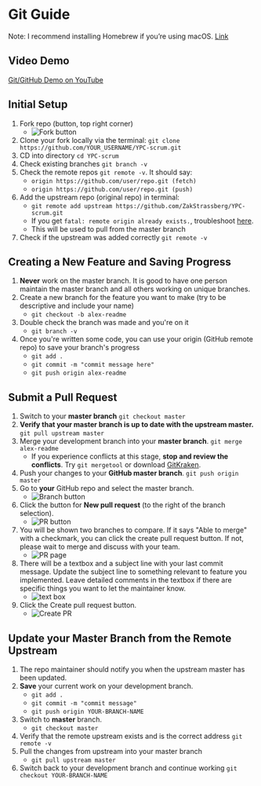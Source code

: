 # Git Guide


Note: I recommend installing Homebrew if you’re using macOS. [Link](http://brew.sh/)

## Video Demo

[Git/GitHub Demo on YouTube](https://youtu.be/XFJYzYeH00E)

## Initial Setup

1. Fork repo (button, top right corner) 
 	* ![Fork button](https://github.com/alex-wap/gitguide/blob/master/fork.png)
2. Clone your fork locally via the terminal: `git clone https://github.com/YOUR_USERNAME/YPC-scrum.git`
3. CD into directory `cd YPC-scrum`
4. Check existing branches `git branch -v`
5. Check the remote repos `git remote -v`. It should say: 
	* `origin https://github.com/user/repo.git (fetch)`
	* `origin https://github.com/user/repo.git (push)`
7. Add the upstream repo (original repo) in terminal:
	* `git remote add upstream https://github.com/ZakStrassberg/YPC-scrum.git`
	* If you get `fatal: remote origin already exists.`, troubleshoot [here](https://help.github.com/articles/adding-a-remote/).
	* This will be used to pull from the master branch
8. Check if the upstream was added correctly `git remote -v`


## Creating a New Feature and Saving Progress
1. **Never** work on the master branch. It is good to have one person maintain the master branch and all others working on unique branches.
2. Create a new branch for the feature you want to make (try to be descriptive and include your name) 
	* `git checkout -b alex-readme`
3. Double check the branch was made and you're on it
	* `git branch -v`
4. Once you're written some code, you can use your origin (GitHub remote repo) to save your branch's progress 
	* `git add .`
	* `git commit -m "commit message here"`
	* `git push origin alex-readme`


## Submit a Pull Request
1. Switch to your **master branch** `git checkout master`
2. **Verify that your master branch is up to date with the upstream master.** `git pull upstream master`
3. Merge your development branch into your **master branch**. `git merge alex-readme`
	* If you experience conflicts at this stage, **stop and review the conflicts**. Try `git mergetool` or download [GitKraken](https://www.gitkraken.com/).
4. Push your changes to your **GitHub master branch**. `git push origin master`
5. Go to **your** GitHub repo and select the master branch.
	* ![Branch button](https://github.com/alex-wap/gitguide/blob/master/branch.png)
6. Click the button for **New pull request** (to the right of the branch selection).
	* ![PR button](https://github.com/alex-wap/gitguide/blob/master/pr.png)
7. You will be shown two branches to compare. If it says "Able to merge" with a checkmark, you can click the create pull request button. If not, please wait to merge and discuss with your team. 
	* ![PR page](https://github.com/alex-wap/gitguide/blob/master/prpage.png)
8. There will be a textbox and a subject line with your last commit message. Update the subject line to something relevant to feature you implemented. Leave detailed comments in the textbox if there are specific things you want to let the maintainer know.
	* ![text box](https://github.com/alex-wap/gitguide/blob/master/text.png)
9. Click the Create pull request button.
	* ![Create PR](https://github.com/alex-wap/gitguide/blob/master/create.png)


## Update your Master Branch from the Remote Upstream
1. The repo maintainer should notify you when the upstream master has been updated.
2. **Save** your current work on your development branch. 
	* `git add .`
	* `git commit -m "commit message"`
	* `git push origin YOUR-BRANCH-NAME`
3. Switch to **master** branch.
	* `git checkout master`
4. Verify that the remote upstream exists and is the correct address `git remote -v`
5. Pull the changes from upstream into your master branch
	* `git pull upstream master`
6. Switch back to your development branch and continue working `git checkout YOUR-BRANCH-NAME`



